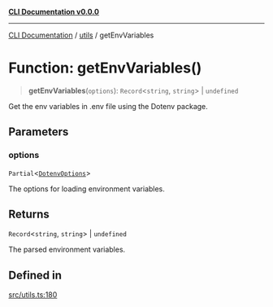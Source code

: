 [**CLI Documentation v0.0.0**](../../README.md)

***

[CLI Documentation](../../modules.md) / [utils](../README.md) / getEnvVariables

# Function: getEnvVariables()

> **getEnvVariables**(`options`): `Record`\<`string`, `string`\> \| `undefined`

Get the env variables in .env file using the Dotenv package.

## Parameters

### options

`Partial`\<[`DotenvOptions`](../../options/DotenvConfig/interfaces/DotenvOptions.md)\>

The options for loading environment variables.

## Returns

`Record`\<`string`, `string`\> \| `undefined`

The parsed environment variables.

## Defined in

[src/utils.ts:180](https://github.com/stonemjs/cli/blob/7903e21087d732d9d42947a348eb3c473963e042/src/utils.ts#L180)
